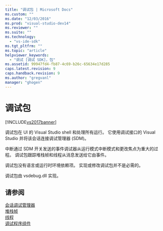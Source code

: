 ```yaml
---
title: "调试包 | Microsoft Docs"
ms.custom: ""
ms.date: "12/03/2016"
ms.prod: "visual-studio-dev14"
ms.reviewer: ""
ms.suite: ""
ms.technology: 
  - "vs-ide-sdk"
ms.tgt_pltfrm: ""
ms.topic: "article"
helpviewer_keywords: 
  - "调试 [调试 SDK]，包"
ms.assetid: 99947fd4-fb87-4c69-b26c-65634e17d285
caps.latest.revision: 9
caps.handback.revision: 9
ms.author: "gregvanl"
manager: "ghogen"
---
```

# 调试包
[!INCLUDE[vs2017banner](../../code-quality/includes/vs2017banner.md)]

调试包在 UI 的 Visual Studio shell 和处理所有运行。  它使用调试接口的 Visual Studio 并将该会话连接调试管理器 \(SDM\)。  
  
 中断通过 SDM 开关发送的事件调试器从运行模式中断模式和更改焦点为重大的过程。  调试包跟踪堆栈帧和线程从消息发送给它由事件。  
  
 调试包没有语言或运行时环境依赖项。  实现或修改调试包并不是必需的。  
  
 调试包由 vsdebug.dll 实现。  
  
## 请参阅  
 [会话调试管理器](../../extensibility/debugger/session-debug-manager.md)   
 [堆栈帧](../../extensibility/debugger/stack-frames.md)   
 [线程](../../extensibility/debugger/threads.md)   
 [调试程序组件](../../extensibility/debugger/debugger-components.md)